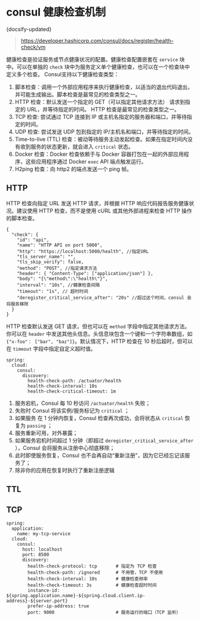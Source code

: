 # consul 健康检查机制
{docsify-updated}

> https://developer.hashicorp.com/consul/docs/register/health-check/vm

健康检查是验证服务或节点健康状况的配置。健康检查配置嵌套在 `service` 块中。可以在单独的 `check` 块中为服务定义单个健康检查，也可以在一个检查块中定义多个检查。 Consul支持以下健康检查类型：
1. 脚本检查：调用一个外部应用程序来执行健康检查，以适当的退出代码退出，并可能生成输出。脚本检查是最常见的检查类型之一。
2. HTTP 检查：默认发送一个指定的 GET（可以指定其他请求方法） 请求到指定的 URL，并等待指定的时间。 HTTP 检查是最常见的检查类型之一。
3. TCP 检查: 尝试通过 TCP 连接到 IP 或主机名指定的服务器和端口，并等待指定的时间。
4. UDP 检查: 尝试发送 UDP 包到指定的 IP/主机名和端口，并等待指定的时间。
5. Time-to-live (TTL) 检查：被动等待服务主动发起检查。如果在指定时间内没有收到服务的状态更新，就会进入 `critical` 状态。
6. Docker 检查：Docker 检查依赖于与 Docker 容器打包在一起的外部应用程序，这些应用程序通过 Docker `exec` API 端点触发运行。
7. H2ping 检查：向 http2 的端点发送一个 ping 帧。

## HTTP
HTTP 检查向指定 URL 发送 HTTP 请求，并根据 HTTP 响应代码报告服务健康状况。建议使用 HTTP 检查，而不是使用 cURL 或其他外部进程来检查 HTTP 操作的脚本检查。

```
{
  "check": {
    "id": "api",
    "name": "HTTP API on port 5000",
    "http": "https://localhost:5000/health", //指定URL
    "tls_server_name": "",
    "tls_skip_verify": false,
    "method": "POST", //指定请求方法
    "header": { "Content-Type": ["application/json"] },
    "body": "{\"method\":\"health\"}",
    "interval": "10s", //健康检查间隔
    "timeout": "1s", // 超时时间
    "deregister_critical_service_after": "20s" //超过这个时间，consul 会将服务移除
  }
}
```
HTTP 检查默认发送 GET 请求，但也可以在 `method` 字段中指定其他请求方法。你可以在 `header` 中发送其他头信息。头信息块包含一个键和一个字符串数组，如 `{"x-foo"： ["bar", "baz"]}`。默认情况下，HTTP 检查在 10 秒后超时，但可以在 `timeout` 字段中指定自定义超时值。



```
spring:
  cloud:
    consul:
      discovery:
        health-check-path: /actuator/health
        health-check-interval: 10s
        health-check-critical-timeout: 1m
```
1. 服务宕机，Consul 每 10 秒访问 `/actuator/health` 失败；
2. 失败时 Consul 将该实例/服务标记为 `critical` ；
3. 如果服务 在 1 分钟内恢复，Consul 检查再次成功，会将状态从 `critical` 恢复为 `passing` ；
4. 服务重新可用，对外暴露；
5. 如果服务宕机时间超过 1 分钟（即超过 `deregister_critical_service_after` ），Consul 会将服务从注册中心彻底移除；
6. 此时即使服务恢复，Consul 也不会再自动“重新注册”，因为它已经忘记该服务了；
7. 除非你的应用在恢复时执行了重新注册逻辑

## TTL 


## TCP
```
spring:
  application:
    name: my-tcp-service
  cloud:
    consul:
      host: localhost
      port: 8500
      discovery:
        health-check-protocol: tcp       # 指定为 TCP 检查
        health-check-path: /ignored      # 不用管，TCP 不使用
        health-check-interval: 10s       # 健康检查频率
        health-check-timeout: 3s         # 健康检查超时时间
        instance-id: ${spring.application.name}-${spring.cloud.client.ip-address}-${server.port}
        prefer-ip-address: true
        port: 9000                       # 服务运行的端口（TCP 监听）
```